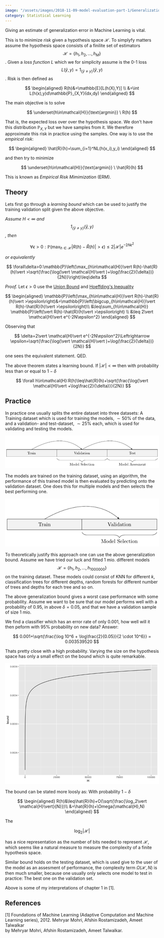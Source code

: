 ```yaml
---
image: "/assets/images/2018-11-09-model-evaluation-part-1/Generalization_bound.png"
category: Statistical Learning
---
```


Giving an estimate of generalization error in Machine Learning is vital.<!--more-->

This is to minimize *risk* given a hypothesis space $\mathcal{H}$. To simplyfy matters assume the hypothesis space consists of a finilite set of estimators $$\mathcal{H}=\{h_1,h_2,\dots,h_M\}$$. Given a *loss function* $L$ which we for simplicity assume is the 0-1 loss $$L(\hat{y},y)=1_{\{\hat{y}\neq y\}}(\hat{y},y)$$. Risk is then defined as

$$
\begin{aligned}
R(h)&=\mathbb{E}[L(h(X),Y)] \\
&=\int L(h(x),y)d\mathbb{P}_{X,Y}(dx,dy)
\end{aligned}
$$

The main objective is to solve

$$
\underset{h\in\mathcal{H}}{\text{argmin}} \ R(h)
$$

That is, the expected loss over over the hypothesis space. We don't have this distribution $\mathbb{P}_{X,Y}$ but we have samples from it. We therefore approximate this risk in practice using the samples. One way is to use the *empirical risk*:

$$
\begin{aligned}
\hat{R}(h)=\sum_{i=1}^NL(h(x_i),y_i)
\end{aligned}
$$

and then try to minimize

$$
\underset{h\in\mathcal{H}}{\text{argmin}} \ \hat{R}(h)
$$

This is known as *Empirical Risk Mimimization* (ERM).


## Theory

Lets first go through a *learning bound* which can be used to justify the training validation split given the above objective.

*Assume $H<\infty$ and $$1_{\{\hat{y}\neq y\}}(\hat{y},y)$$, then*

$$
\forall\epsilon>0:\mathbb{P}\left(\max_{h\in\mathcal{H}}\vert R(h)-\hat{R}(h)\vert>\epsilon\right)\leq 2\vert \mathcal{H}\vert e^{-2N\epsilon^2}
$$

*or equivalently*

$$
\forall\delta>0:\mathbb{P}\left(\max_{h\in\mathcal{H}}\vert R(h)-\hat{R}(h)\vert >\sqrt{\frac{\log(\vert \mathcal{H}\vert )+\log(\frac{2}{\delta})}{2N}}\right)\leq\delta
$$

*Proof.* Let $\epsilon>0$ use the [Union Bound](https://en.wikipedia.org/wiki/Boole%27s_inequality) and [Hoeffding's Inequality](https://en.wikipedia.org/wiki/Hoeffding%27s_inequality)

$$
\begin{aligned}
\mathbb{P}\left(\max_{h\in\mathcal{H}}\vert R(h)-\hat{R}(h)\vert >\epsilon\right)&=\mathbb{P}\left(\bigcup_{h\in\mathcal{H}}\vert R(h)-\hat{R}(h)\vert >\epsilon\right)\\
&\leq\sum_{h\in\mathcal{H}} \mathbb{P}\left(\vert R(h)-\hat{R}(h)\vert >\epsilon\right) \\
&\leq 2\vert \mathcal{H}\vert e^{-2N\epsilon^2}
\end{aligned}
$$

Observing that

$$
\delta=2\vert \mathcal{H}\vert e^{-2N\epsilon^2}\Leftrightarrow \epsilon=\sqrt{\frac{\log(\vert \mathcal{H}\vert )+\log(\frac{2}{\delta})}{2N}}
$$

one sees the equivalent statement. QED.

The above theorem states a learning bound. If $\vert\mathcal{H}\vert<\infty$ then with probability less than or equal to $1-\delta$

$$
\forall h\in\mathcal{H}:R(h)\leq\hat{R}(h)+\sqrt{\frac{\log{\vert \mathcal{H}\vert +\log\frac{2}{\delta}}}{2N}}
$$

## Practice
In practice one usually splits the entire dataset into three datasets: A Training dataset which is used for training the models, $\sim50\%$ of the data, and a validation- and test-dataset, $\sim25\%$ each, which is used for validating and testing the models.

<img src="/assets/images/2018-11-09-model-evaluation-part-1/train_validation_test.png">

The models are trained on the training dataset, using an algorithm, the performance of this trained model is then evaluated by predicting onto the validation dataset. One does this for multiple models and then selects the best performing one.

<img src="/assets/images/2018-11-09-model-evaluation-part-1/train_validation.png">


To theoretically justify this approach one can use the above generalization bound. Assume we have tried our luck and fitted $1$ mio. different models $$\mathcal{H}=\{h_1,h_2,\dots,h_{1000000}\}$$ on the training dataset. These models could consist of KNN for different $k$, classification trees for different depths, random forests for different number of trees and depths for each tree and so on.

The above generalization bound gives a worst case performance with some probability. Assume we want to be sure that our model performs well with a probability of $0.95$, in above $\delta=0.05$, and that we have a validation sample of size $1$ mio.

We find a classifier which has an error rate of only $0.001$, how well will it then peform with 95% probability on new data? Answer:

$$
0.001+\sqrt{\frac{\log 10^6 + \log\frac{2}{0.05}}{2
\cdot 10^6}} = 0.003539520
$$

Thats pretty close with a high probability. Varying the size on the hypothesis space has only a small effect on the bound which is quite remarkable.

<img src="/assets/images/2018-11-09-model-evaluation-part-1/Generalization_bound.png">

The bound can be stated more loosly as: With probability $1-\delta$

$$
\begin{aligned}
R(h)&\leq\hat{R}(h)+O(\sqrt{\frac{\log_2\vert \mathcal{H}\vert}{N}})\\
&=\hat{R}(h)+\Omega(\mathcal{H},N)
\end{aligned}
$$

The

$$
\log_2\vert\mathcal{H}\vert
$$

has a nice representation as the number of bits needed to represent $\mathcal{H}$, which seems like a natural measure to measure the complexity of a finite hypothesis space.

Similar bound holds on the testing dataset, which is used give to the user of the model as an assesment of performance, the complexity term $\Omega(\mathcal{H},N)$ is then much smaller, because one usually only selects one model to test in practice: The best one on the validation set.

Above is some of my interpretations of chapter 1 in  [1].

## References

[1] Foundations of Machine Learning (Adaptive Computation and Machine Learning series), 2012. Mehryar Mohri, Afshin Rostamizadeh, Ameet Talwalkar  
by Mehryar Mohri, Afshin Rostamizadeh, Ameet Talwalkar.
